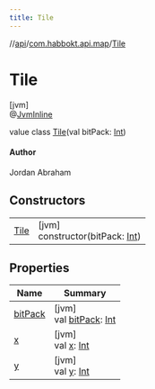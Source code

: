 ```yaml
---
title: Tile
---
```

//[api](../../../index.html)/[com.habbokt.api.map](../index.html)/[Tile](index.html)



# Tile



[jvm]\
@[JvmInline](https://kotlinlang.org/api/latest/jvm/stdlib/kotlin.jvm/-jvm-inline/index.html)



value class [Tile](index.html)(val bitPack: [Int](https://kotlinlang.org/api/latest/jvm/stdlib/kotlin/-int/index.html))

#### Author



Jordan Abraham



## Constructors


| | |
|---|---|
| [Tile](-tile.html) | [jvm]<br>constructor(bitPack: [Int](https://kotlinlang.org/api/latest/jvm/stdlib/kotlin/-int/index.html)) |


## Properties


| Name | Summary |
|---|---|
| [bitPack](bit-pack.html) | [jvm]<br>val [bitPack](bit-pack.html): [Int](https://kotlinlang.org/api/latest/jvm/stdlib/kotlin/-int/index.html) |
| [x](x.html) | [jvm]<br>val [x](x.html): [Int](https://kotlinlang.org/api/latest/jvm/stdlib/kotlin/-int/index.html) |
| [y](y.html) | [jvm]<br>val [y](y.html): [Int](https://kotlinlang.org/api/latest/jvm/stdlib/kotlin/-int/index.html) |


